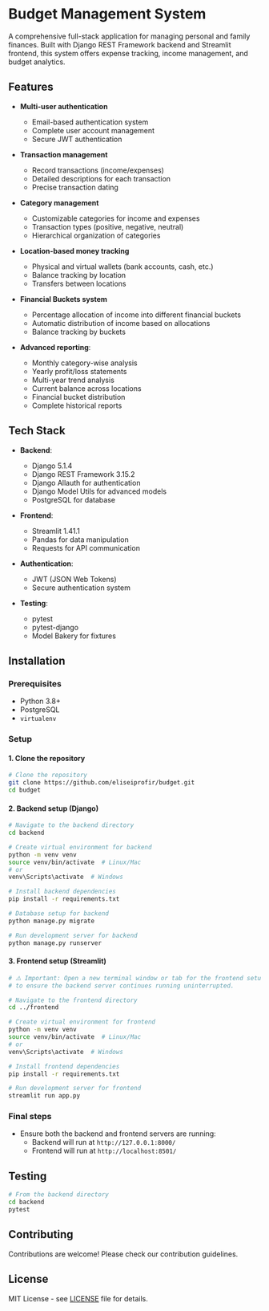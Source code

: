 # Budget Management System

A comprehensive full-stack application for managing personal and family finances. Built with Django REST Framework backend and Streamlit frontend, this system offers expense tracking, income management, and budget analytics.

## Features

- **Multi-user authentication**
  - Email-based authentication system
  - Complete user account management
  - Secure JWT authentication

- **Transaction management**
  - Record transactions (income/expenses)
  - Detailed descriptions for each transaction
  - Precise transaction dating

- **Category management**
  - Customizable categories for income and expenses
  - Transaction types (positive, negative, neutral)
  - Hierarchical organization of categories

- **Location-based money tracking**
  - Physical and virtual wallets (bank accounts, cash, etc.)
  - Balance tracking by location
  - Transfers between locations

- **Financial Buckets system**
  - Percentage allocation of income into different financial buckets
  - Automatic distribution of income based on allocations
  - Balance tracking by buckets

- **Advanced reporting**:
  - Monthly category-wise analysis
  - Yearly profit/loss statements
  - Multi-year trend analysis
  - Current balance across locations
  - Financial bucket distribution
  - Complete historical reports

## Tech Stack

- **Backend**:
  - Django 5.1.4
  - Django REST Framework 3.15.2
  - Django Allauth for authentication
  - Django Model Utils for advanced models
  - PostgreSQL for database

- **Frontend**:
  - Streamlit 1.41.1
  - Pandas for data manipulation
  - Requests for API communication

- **Authentication**:
  - JWT (JSON Web Tokens)
  - Secure authentication system

- **Testing**:
  - pytest
  - pytest-django
  - Model Bakery for fixtures

## Installation

### Prerequisites

- Python 3.8+
- PostgreSQL
- `virtualenv`

### Setup

#### 1. Clone the repository

```bash
# Clone the repository
git clone https://github.com/eliseiprofir/budget.git
cd budget
```

#### 2. Backend setup (Django)

```bash
# Navigate to the backend directory
cd backend

# Create virtual environment for backend
python -m venv venv
source venv/bin/activate  # Linux/Mac
# or
venv\Scripts\activate  # Windows

# Install backend dependencies
pip install -r requirements.txt

# Database setup for backend
python manage.py migrate

# Run development server for backend
python manage.py runserver
```

#### 3. Frontend setup (Streamlit)

```bash
# ⚠️ Important: Open a new terminal window or tab for the frontend setup
# to ensure the backend server continues running uninterrupted.

# Navigate to the frontend directory
cd ../frontend

# Create virtual environment for frontend
python -m venv venv
source venv/bin/activate  # Linux/Mac
# or
venv\Scripts\activate  # Windows

# Install frontend dependencies
pip install -r requirements.txt

# Run development server for frontend
streamlit run app.py
```

### Final steps

- Ensure both the backend and frontend servers are running:
  - Backend will run at `http://127.0.0.1:8000/`
  - Frontend will run at `http://localhost:8501/`

## Testing

```bash
# From the backend directory
cd backend
pytest
```

## Contributing

Contributions are welcome! Please check our contribution guidelines.

## License

MIT License - see [LICENSE](LICENSE) file for details.
